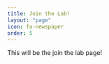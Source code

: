 ```yaml
---
title: Join the Lab!
layout: "page"
icon: fa-newspaper
order: 5
---
```


This will be the join the lab page!
